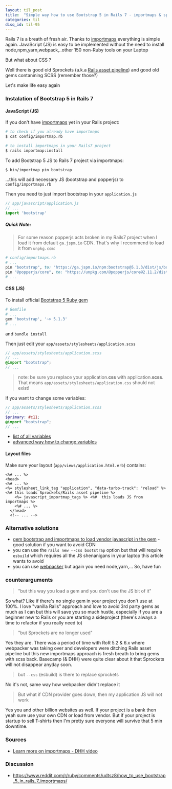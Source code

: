 ```yaml
---
layout: til_post
title:  "Simple way how to use Bootstrap 5 in Rails 7 - importmaps & sprockets"
categories: til
disq_id: til-95
---
```



Rails 7 is a breath of fresh air. Thanks to
[importmaps](https://github.com/rails/importmap-rails) everything is
simple again. JavaScript (JS) is easy to be implemented without the need
to install node,npm,yarn,webpack,..other 150 non-Ruby tools on your Laptop

But what about CSS ?

Well there is good old  Sprockets (a.k.a [Rails asset pipeline](https://guides.rubyonrails.org/asset_pipeline.html)) and good old gems contanining SCSS (remember those?)

Let's make life easy again

### Instalation of Bootstrap 5 in Rails 7

#### JavaScript (JS)

If you don't have [importmaps](https://github.com/rails/importmap-rails) yet in your Rails project: 

```bash
# to check if you already have importmaps 
$ cat config/importmap.rb

# to install importmaps in your Rails7 project
$ rails importmap:install
```

To add Bootstrap 5 JS to Rails 7 project via importmaps:

```
$ bin/importmap pin bootstrap
```

...this will add necessary JS (bootstrap and popperjs)  to `config/importmaps.rb`

Then you need to just import bootstrap in your `application.js`

```js
// app/javascript/application.js
// ...
import 'bootstrap'
```

##### Quick Note:

> For some reason popperjs acts broken in my Rails7 project  when I load it from
> default `ga.jspm.io` CDN. That's why I recommend to load it from `unpkg.com`:

```ruby
# config/importmaps.rb
# ...
pin "bootstrap", to: "https://ga.jspm.io/npm:bootstrap@5.1.3/dist/js/bootstrap.esm.js"
pin "@popperjs/core", to: "https://unpkg.com/@popperjs/core@2.11.2/dist/esm/index.js" # use unpkg.com as ga.jspm.io contains a broken popper package
# ...
```


#### CSS (JS)

To install official
[Bootstrap 5 Ruby gem](https://github.com/twbs/bootstrap-rubygem) 


```ruby
# Gemfile
# ...
gem 'bootstrap', '~> 5.1.3'
# ...
```

and `bundle install`


Then just edit your `app/assets/stylesheets/application.scss`

```scss
// app/assets/stylesheets/application.scss
// ...
@import "bootstrap";
// ...
```


> note: be sure you replace your application.**css** with application.**scss**.
> That means `app/assets/stylesheets/application.css` should not exist!

If you want to change some variables:


```scss
// app/assets/stylesheets/application.scss
// ...
$primary: #c11;
@import "bootstrap";
// ...
```

* [list of all variables](https://github.com/twbs/bootstrap-rubygem/blob/master/assets/stylesheets/bootstrap/_variables.scss)
* [advanced way how to change variables](https://github.com/twbs/bootstrap-rubygem/issues/210)


#### Layout files


Make sure your layout (`app/views/application.html.erb`) contains:

```erb
<%# ... %>
<head>
<%# ... %>
<%= stylesheet_link_tag "application", "data-turbo-track": "reload" %>  <%# this loads Sprockets/Rails asset pipeline %>
    <%= javascript_importmap_tags %> <%#  this loads JS from importmaps %>
    <%# ... %>
  </head>
  <!-- ... -->
```



### Alternative solutions

* [gem bootstrap and importmaps to load vendor javascript in the gem](https://dev.to/coorasse/rails-7-bootstrap-5-and-importmaps-without-nodejs-4g8) - good solution if you want to avoid CDN
* you can use the `rails new --css bootstrap` option but that will
require `esbuild` which requires all the JS shenanigans in your laptop this article wants to
avoid
* you can use [webpacker](https://guides.rubyonrails.org/webpacker.html) but again you need node,yarn,... So, have fun

### counterarguments

> "but this way you load a gem and you don't use the JS bit of it"

So what? Like if there's no single gem in your project you don't use at 100%. I love "vanilla Rails" approach and
love to avoid 3rd party gems as much as I can but this will save you so
much hustle, especially if you are a beginner new to Rails or you are
starting a sideproject (there's always a time to refactor if you really
need to)

> "but Sprockets are no longer used"

Yes they are. There was a period of time with RoR 5.2 & 6.x where webpacker
was taking over and developers were ditching Rails asset pipeline but
this new importmaps approach is fresh breath to bring gems with scss
back. Basecamp (& DHH) were quite clear about it that Sprockets will not
disappear  anyday soon.

> but `--css` (esbuild) is there to replace sprockets

No it's not, same way how webpacker didn't replace it

> But what if CDN provider goes down, then my application JS will not work

Yes you and other billion websites as well.  If your project is a bank then yeah sure use your
own CDN or load from vendor. But if your project is
startup to sell T-shirts  then I'm pretty sure everyone will
survive that 5 min downtime.

### Sources

* [Learn more on importmaps - DHH video](https://www.youtube.com/watch?v=PtxZvFnL2i0)

### Discussion

* <https://www.reddit.com/r/ruby/comments/udtsz8/how_to_use_bootstrap_5_in_rails_7_importmaps/>


